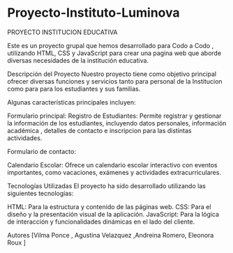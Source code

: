 # Proyecto-Instituto-Luminova



PROYECTO INSTITUCION EDUCATIVA

Este es un proyecto grupal que hemos desarrollado para Codo a Codo , utilizando HTML, CSS y JavaScript para crear una pagina web que aborde diversas necesidades de la institución educativa.

Descripción del Proyecto
Nuestro proyecto tiene como objetivo principal ofrecer diversas funciones y servicios tanto para personal de la Institucion como para para los estudiantes y sus familias.

Algunas características principales incluyen:


Formulario principal:
Registro de Estudiantes: Permite registrar y gestionar la información de los estudiantes, incluyendo datos personales, información académica , detalles de contacto e inscripcion para las distintas actividades.

Formulario de contacto:

Calendario Escolar: Ofrece un calendario escolar interactivo con eventos importantes, como vacaciones, exámenes y actividades extracurriculares.

Tecnologías Utilizadas
El proyecto ha sido desarrollado utilizando las siguientes tecnologías:

HTML: Para la estructura y contenido de las páginas web.
CSS: Para el diseño y la presentación visual de la aplicación.
JavaScript: Para la lógica de interacción y funcionalidades dinámicas en el lado del cliente.

Autores
[Vilma Ponce , Agustina Velazquez ,Andreina Romero, Eleonora Roux ]
